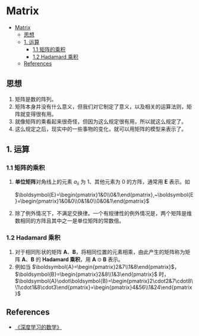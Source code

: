 # Matrix


<!-- TOC -->

- [Matrix](#matrix)
    - [思想](#思想)
    - [1. 运算](#1-运算)
        - [1.1 矩阵的乘积](#11-矩阵的乘积)
        - [1.2 Hadamard 乘积](#12-hadamard-乘积)
    - [References](#references)

<!-- /TOC -->


## 思想
1. 矩阵是数的阵列。
2. 矩阵本身并没有什么意义，但我们对它制定了意义，以及相关的运算法则，矩阵就变得很有用。
3. 就像矩阵的乘看起来很奇怪，但因为这么规定很有用，所以就这么规定了。
4. 这么规定之后，现实中的一些事物的变化，就可以用矩阵的模型来表示了。

## 1. 运算
### 1.1 矩阵的乘积
1. **单位矩阵**对角线上的元素 $a_{ii}$ 为 1、其他元素为 0 的方阵，通常用 $\boldsymbol{E}$ 表示。如

    $\boldsymbol{E}=\begin{pmatrix}1&0\\0&1\end{pmatrix},~\boldsymbol{E}=\begin{pmatrix}1&0&0\\0&1&0\\0&0&1\end{pmatrix}$
    
2. 除了例外情况下，不满足交换律。一个有规律性的例外情况是，两个矩阵是维数相同的方阵且其中之一是单位矩阵的常数倍。

### 1.2 Hadamard 乘积
1. 对于相同形状的矩阵 $\boldsymbol{A}$、$\boldsymbol{B}$，将相同位置的元素相乘，由此产生的矩阵称为矩阵 $\boldsymbol{A}$、$\boldsymbol{B}$ 的 **Hadamard 乘积**，用 $\boldsymbol{A}\odot\boldsymbol{B}$ 表示。
2. 例如当 $\boldsymbol{A}=\begin{pmatrix}2&7\\1&8\end{pmatrix}$，$\boldsymbol{B}=\begin{pmatrix}2&8\\1&3\end{pmatrix}$ 时，$\boldsymbol{A}\odot\boldsymbol{B}=\begin{pmatrix}2\cdot2&7\cdot8\\1\cdot1&8\cdot3\end{pmatrix}=\begin{pmatrix}4&56\\1&24\end{pmatrix}$


## References
* [《深度学习的数学》](https://book.douban.com/subject/33414479/)





